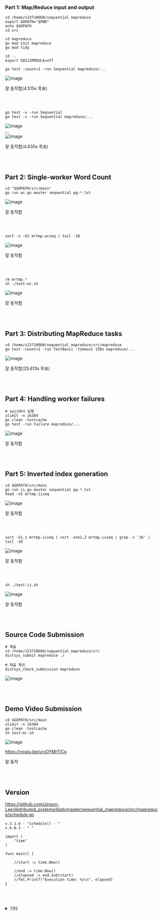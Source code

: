 ### Part 1: Map/Reduce input and output

```
cd /home/s23710660/sequential_mapreduce
export GOPATH="$PWD"
echo $GOPATH
cd src

cd mapreduce 
go mod init mapreduce
go mod tidy

cd ..
export GO111MODULE=off

go test -count=1 -run Sequential mapreduce/...
```

![image](https://github.com/Jinsun-Lee/distributed_systems/assets/68187536/1fae7236-8c3f-432f-b915-66923fe13f48)

잘 동작함(4.515s 목표)

</br></br>




```
go test -v -run Sequential
go test -v -run Sequential mapreduce/...
```

![image](https://github.com/Jinsun-Lee/distributed_systems/assets/68187536/7bf9315d-836e-4131-b9a1-e65830211d0e)  
...  
![image](https://github.com/Jinsun-Lee/distributed_systems/assets/68187536/5a728f6c-a90a-4d54-b64a-d9471dfdcea7)

잘 동작함(4.635s 목표)  

</br></br>




## Part 2: Single-worker Word Count

```
cd "$GOPATH/src/main"
go run wc.go master sequential pg-*.txt
```

![image](https://github.com/Jinsun-Lee/distributed_systems/assets/68187536/bad6f327-5c51-4d34-bf52-0de9fd5e9ee1)

잘 동작함

</br></br>




```
sort -n -k2 mrtmp.wcseq | tail -10
```

![image](https://github.com/Jinsun-Lee/distributed_systems/assets/68187536/e70b4f37-14a0-4e9f-afd6-4ba440c1bcbf)

잘 동작함

</br></br>




```
rm mrtmp.*
sh ./test-wc.sh
```

![image](https://github.com/Jinsun-Lee/distributed_systems/assets/68187536/06a021cf-d801-4afd-adb9-57e110a34a15)

잘 동작함

</br></br>




## Part 3: Distributing MapReduce tasks

```
cd /home/s23710660/sequential_mapreduce/src/mapreduce
go test -count=1 -run TestBasic -timeout 150s mapreduce/...
```

![image](https://github.com/Jinsun-Lee/distributed_systems/assets/68187536/6e7d70d3-1048-4b38-a103-8d0642f2f101)

잘 동작함(25.613s 목표)

</br></br>




## Part 4: Handling worker failures

```
# swji에서 실행
ulimit -n 16384
go clean -testcache
go test -run Failure mapreduce/...
```

![image](https://github.com/Jinsun-Lee/distributed_systems/assets/68187536/a4909f9b-348e-4197-b067-7bcb1d4eaf49)

잘 동작함

</br></br>




## Part 5: Inverted index generation

```
cd $GOPATH/src/main
go run ii.go master sequential pg-*.txt
head -n5 mrtmp.iiseq
```

![image](https://github.com/Jinsun-Lee/distributed_systems/assets/68187536/cf36ad1f-afba-45a0-b09a-4efb90f839f7)

잘 동작함

</br></br>




```
sort -k1,1 mrtmp.iiseq | sort -snk2,2 mrtmp.iiseq | grep -v '16' | tail -10
```

![image](https://github.com/Jinsun-Lee/distributed_systems/assets/68187536/9d318348-810a-46db-83ea-c505b8586cc2)
 
잘 동작함

</br></br>




```
sh ./test-ii.sh
```

![image](https://github.com/Jinsun-Lee/distributed_systems/assets/68187536/a768bdcf-59d6-43bb-8526-a08e542dd6ed)

잘 동작함

</br></br>



## Source Code Submission

```
# 제출
cd /home/s23710660/sequential_mapreduce/src
distsys_submit mapreduce ./

# 제출 확인
distsys_check_submission mapreduce
```

![image](https://github.com/Jinsun-Lee/distributed_systems/assets/68187536/484de3a1-c3e7-4b75-8679-a381c3e8860f)

</br></br>




## Demo Video Submission
```
cd $GOPATH/src/main
ulimit -n 16384
go clean -testcache
sh test-mr.sh
```

![image](https://github.com/Jinsun-Lee/distributed_systems/assets/68187536/adc895f9-3dc4-4723-bee2-cc15a4aeb481)
  
https://youtu.be/urxOYMrTiCg

잘 동작

</br></br>




## Version

https://github.com/Jinsun-Lee/distributed_systems/blob/master/sequential_mapreduce/src/mapreduce/schedule.go

```
v.3.1.6 - "schedule() - "
v.6.0.3 - " "
```


```
import (
	"time"
)

func main() {

	//start := time.Now()

	//end := time.Now()
	//elapsed := end.Sub(start)
	//fmt.Printf("Execution time: %s\n", elapsed)
}
```

</br></br>




<details>
<summary>기타</summary>
<div markdown="1">       

- https://www.cs.princeton.edu/courses/archive/fall17/cos418/a1-2.html
- https://www.cnblogs.com/lizhaolong/p/16437276.html
- https://github.com/lovesh/COS-418
- https://blog.51cto.com/u_15703183/5443253
- https://github.com/webglider/mapreduce/blob/master/schedule.go
- https://blog.csdn.net/freedom1523646952/article/details/108355990

- (참고) https://blog.csdn.net/freedom1523646952/article/details/108355990
- (참고) https://github.com/goldknife6/MIT-6.824-2016/blob/master/src/mapreduce/schedule.go

</div>
</details>
